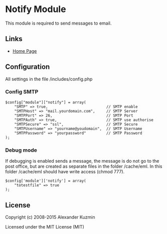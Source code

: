 Notify Module
==================

This module is required to send messages to email.

Links
-----
  * [Home Page](http://abricos.org/mods/notify/)

Configuration
-----

All settings in the file /includes/config.php

### Config SMTP
 
	$config["module"]["notify"] = array(
		"SMTP" => true,                          // SMTP enable
		"SMTPHost" => "mail.yourdomain.com",     // SMTP Server
		"SMTPPort" => 26,                        // SMTP Port
		"SMTPAuth" => true,                      // SMTP use authorise
		"SMTPSecure" => "ssl",                   // SMTP Secure
		"SMTPUsername" => "yourname@youdomain",  // SMTP Username
		"SMTPPassword" => "yourpassword"         // SMTP Password
	);
 
### Debug mode
 
If debugging is enabled sends a message, the message is do not go 
to the post office, but are created as separate files in the 
folder /cache/eml. 
In this folder /cache/eml should have write access (chmod 777).

	$config['module']['notify'] = array(
		"totestfile" => true
	);
 
## License
Copyright (c) 2008-2015 Alexander Kuzmin

Licensed under the MIT License (MIT)